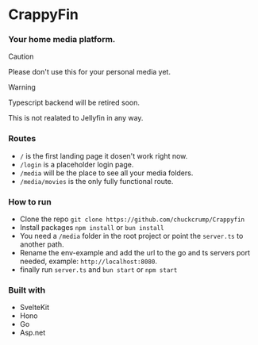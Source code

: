 # CrappyFin
### Your home media platform.
> [!Caution]
> Please don't use this for your personal media yet.

> [!Warning]
> Typescript backend will be retired soon.

This is not realated to Jellyfin in any way.

### Routes
* `/` is the first landing page it dosen't work right now.
* `/login` is a placeholder login page.
* `/media` will be the place to see all your media folders.
* `/media/movies` is the only fully functional route.

### How to run
* Clone the repo `git clone https://github.com/chuckcrump/Crappyfin`
* Install packages `npm install` or `bun install`
* You need a `/media` folder in the root project or point the `server.ts` to another path.
* Rename the env-example and add the url to the go and ts servers port needed, example: `http://localhost:8080`.
* finally run `server.ts` and `bun start` or `npm start`

### Built with
* SvelteKit
* Hono
* Go
* Asp.net 
